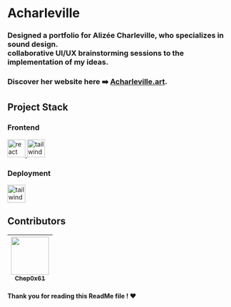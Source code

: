 # Acharleville

### Designed a portfolio for Alizée Charleville, who specializes in sound design. <br /> collaborative UI/UX brainstorming sessions to the implementation of my ideas.

### Discover her website here ➡️ <a href="https://acharleville.art" target="_blank" rel="noreferrer">Acharleville.art</a>. 

## Project Stack

### Frontend
<a href="https://reactjs.org/" target="_blank" rel="noreferrer"> <img src="https://icon.icepanel.io/Technology/svg/React.svg" alt="react" width="40" height="40"/> </a>
<a href="https://tailwindcss.com/" target="_blank" rel="noreferrer"> <img src="https://icon.icepanel.io/Technology/svg/Tailwind-CSS.svg" alt="tailwind" width="40" height="40"/> </a> 

### Deployment
<a href="https://github.com/features/actions" target="_blank" rel="noreferrer"> <img src="https://icon.icepanel.io/Technology/svg/GitHub-Actions.svg" alt="tailwind" width="40" height="40"/> </a>

## Contributors

| [<img src="https://github.com/Chep0x61.png?size=85" width=85><br><sub>Chep0x61</sub>](https://github.com/Chep0x61)
| :---:

#### Thank you for reading this ReadMe file ! ❤️
